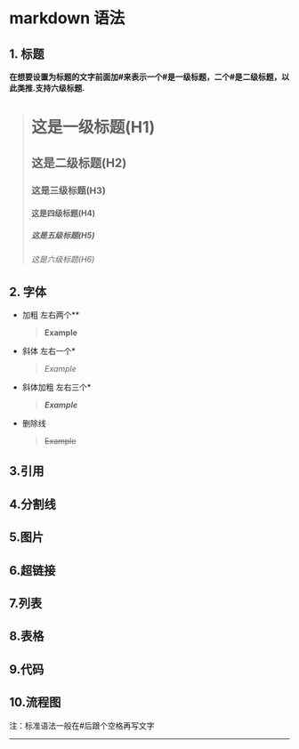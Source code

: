 # markdown 语法
## 1. 标题
**在想要设置为标题的文字前面加#来表示一个#是一级标题，二个#是二级标题，以此类推.支持六级标题.**
> # 这是一级标题(H1)
> ## 这是二级标题(H2)
> ### 这是三级标题(H3)
> #### 这是四级标题(H4)
> ##### 这是五级标题(H5)
> ###### 这是六级标题(H6)

## 2. 字体
+ 加粗 左右两个**
    > **Example**

+ 斜体 左右一个*
    > *Example*
+ 斜体加粗 左右三个*
    > ***Example***
+ 删除线
    > ~~Example~~

## 3.引用
## 4.分割线
## 5.图片
## 6.超链接
## 7.列表
## 8.表格
## 9.代码
## 10.流程图



注：标准语法一般在#后跟个空格再写文字
***